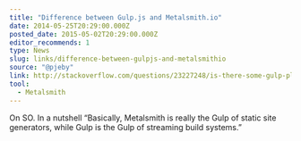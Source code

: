 ```yaml
---
title: "Difference between Gulp.js and Metalsmith.io"
date: 2014-05-25T20:29:00.000Z
posted_date: 2015-05-02T20:29:00.000Z
editor_recommends: 1
type: News
slug: links/difference-between-gulpjs-and-metalsmithio
source: "@pjeby"
link: http://stackoverflow.com/questions/23227248/is-there-some-gulp-plugin-that-lets-it-perform-the-function-of-a-static-site-gen/23858857?sgp=2#23858857
tool:
  - Metalsmith
---
```

On SO. In a nutshell “Basically, Metalsmith is really the Gulp of static site generators, while Gulp is the Gulp of streaming build systems.”



